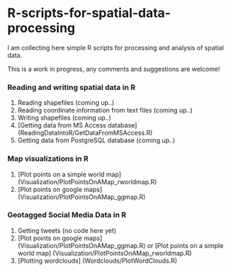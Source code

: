 # R-scripts-for-spatial-data-processing

I am collecting here simple R scripts for processing and analysis of spatial data.

This is a work in progress, any comments and suggestions are welcome!

### Reading and writing spatial data in R

1. Reading shapefiles (coming up..)
2. Reading coordinate information from text files (coming up..)
3. Writing shapefiles (coming up..)
3. [Getting data from MS Access database] (ReadingDataIntoR/GetDataFromMSAccess.R)
4. Getting data from PostgreSQL database (coming up..)

### Map visualizations in R

1. [Plot points on a simple world map] (Visualization/PlotPointsOnAMap_rworldmap.R)
2. [Plot points on google maps] (Visualization/PlotPointsOnAMap_ggmap.R)



### Geotagged Social Media Data in R

1. Getting tweets (no code here yet)
2. [Plot points on google maps] (Visualization/PlotPointsOnAMap_ggmap.R) or [Plot points on a simple world map] (Visualization/PlotPointsOnAMap_rworldmap.R)
3. [Plotting wordclouds] (Wordclouds/PlotWordClouds.R)




